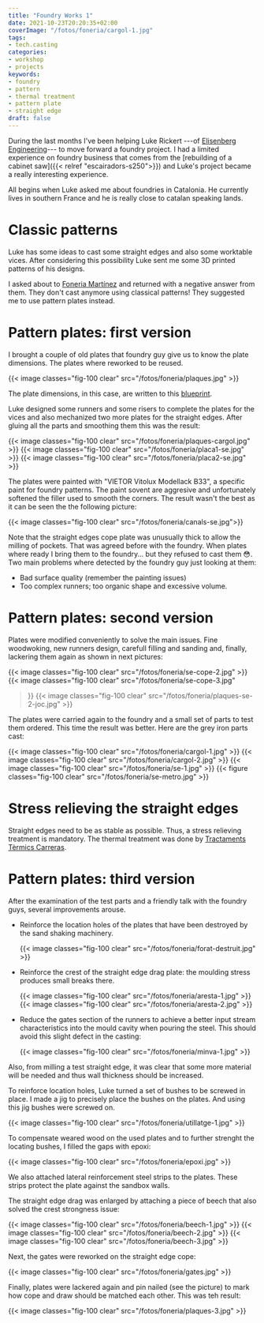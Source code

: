 ```yaml
---
title: "Foundry Works 1"
date: 2021-10-23T20:20:35+02:00
coverImage: "/fotos/foneria/cargol-1.jpg"
tags:
- tech.casting
categories:
- workshop
- projects
keywords:
- foundry
- pattern
- thermal treatment
- pattern plate
- straight edge
draft: false
---
```


During the last months I've been helping Luke Rickert ---of
[Elisenberg Engineering](https://www.elisenbergengineering.com)--- to move
forward a foundry project. I had a limited experience on foundry
business that comes from the [rebuilding of a cabinet saw]({{< relref
"escairadors-s250">}}) and Luke's project became a really
interesting experience.

All begins when Luke asked me about foundries in Catalonia. He
currently lives in southern France and he is really close to catalan
speaking lands.

<!--more-->

# Classic patterns

Luke has some ideas to cast some straight edges and also some
worktable vices. After considering this possibility Luke sent me some
3D printed patterns of his designs.

I asked about to [Foneria
Martínez](http://fundicionmartinez.com/menu_eng.HTM) and returned with
a negative answer from them. They don't cast anymore using classical
patterns!  They suggested me to use pattern plates instead.

# Pattern plates: first version

I brought a couple of old plates that foundry guy give us to know the
plate dimensions. The plates where reworked to be reused.

{{< image classes="fig-100 clear"  src="/fotos/foneria/plaques.jpg" >}}

The plate dimensions, in this case, are written to this
[blueprint](/pdfs/mold-plate-dimensions.pdf).

Luke designed some runners and some risers to complete the plates for
the vices and also mechanized two more plates for the straight
edges. After gluing all the parts and smoothing them this was the
result:

{{< image classes="fig-100 clear"  src="/fotos/foneria/plaques-cargol.jpg" >}}
{{< image classes="fig-100 clear"  src="/fotos/foneria/placa1-se.jpg" >}}
{{< image classes="fig-100 clear"  src="/fotos/foneria/placa2-se.jpg" >}}

The plates were painted with "VIETOR Vitolux Modellack B33", a specific paint
for foundry patterns. The paint sovent are aggresive and unfortunately
softened the filler used to smooth the corners. The result wasn't the
best as it can be seen the the following picture:

{{< image classes="fig-100 clear"  src="/fotos/foneria/canals-se.jpg">}}

Note that the straight edges cope plate was unusually thick to allow
the milling of pockets. That was agreed before with the foundry. When
plates where ready I bring them to the foundry... but they refused to
cast them :flushed:. Two main problems where detected by the foundry guy
just looking at them:

* Bad surface quality (remember the painting issues)
* Too complex runners; too organic shape and excessive volume.

# Pattern plates: second version

Plates were modified conveniently to solve the main issues. Fine
woodwoking, new runners design, carefull filling and sanding and,
finally, lackering them again as shown in next pictures:

{{< image classes="fig-100 clear"  src="/fotos/foneria/se-cope-2.jpg" >}}
{{< image classes="fig-100 clear"  src="/fotos/foneria/se-cope-3.jpg"
>}}
{{< image classes="fig-100 clear"  src="/fotos/foneria/plaques-se-2-joc.jpg" >}}

The plates were carried again to the foundry and a small set of parts
to test them ordered. This time the result was better. Here are the
grey iron parts cast:

{{< image classes="fig-100 clear"  src="/fotos/foneria/cargol-1.jpg" >}}
{{< image classes="fig-100 clear"  src="/fotos/foneria/cargol-2.jpg" >}}
{{< image classes="fig-100 clear"  src="/fotos/foneria/se-1.jpg" >}}
{{< figure classes="fig-100 clear"  src="/fotos/foneria/se-metro.jpg" >}}

# Stress relieving the straight edges

Straight edges need to be as stable as possible. Thus, a stress
relieving treatment is mandatory. The thermal treatment was done by
[Tractaments Tèrmics Carreras](http://www.grupttc.com).

# Pattern plates: third version

After the examination of the test parts and a friendly talk with the
foundry guys, several improvements arouse.

* Reinforce the location holes of the plates that have been destroyed
  by the sand shaking machinery.

    {{< image classes="fig-100 clear"  src="/fotos/foneria/forat-destruit.jpg" >}}

* Reinforce the crest of the straight edge drag plate: the moulding
  stress produces small breaks there.

    {{< image classes="fig-100 clear"  src="/fotos/foneria/aresta-1.jpg" >}}
    {{< image classes="fig-100 clear"  src="/fotos/foneria/aresta-2.jpg" >}}

* Reduce the gates section of the runners to achieve a better input
  stream characteristics into the mould cavity when pouring the
  steel. This should avoid this slight defect in the casting:

  {{< image classes="fig-100 clear"  src="/fotos/foneria/minva-1.jpg" >}}

Also, from milling a test straight edge, it was clear that some more
material will be needed and thus wall thickness should be increased.

To reinforce location holes, Luke turned a set of bushes to be screwed
in place. I made a jig to precisely place the bushes on the
plates. And using this jig bushes were screwed on.

{{< image classes="fig-100 clear"  src="/fotos/foneria/utillatge-1.jpg" >}}

To compensate weared wood on the used plates and to further strenght the
locating bushes, I filled the gaps with epoxi:

{{< image classes="fig-100 clear"  src="/fotos/foneria/epoxi.jpg" >}}

We also attached lateral reinforcement steel strips to the
plates. These strips protect the plate against the sandbox walls.

The straight edge drag was enlarged by attaching a piece of beech that
also solved the crest strongness issue:

{{< image classes="fig-100 clear"  src="/fotos/foneria/beech-1.jpg" >}}
{{< image classes="fig-100 clear"  src="/fotos/foneria/beech-2.jpg" >}}
{{< image classes="fig-100 clear"  src="/fotos/foneria/beech-3.jpg" >}}

Next, the gates were reworked on the straight edge cope:

{{< image classes="fig-100 clear"  src="/fotos/foneria/gates.jpg" >}}

Finally, plates were lackered again and pin nailed (see the picture)
to mark how cope and draw should be matched each other. This was teh result:

{{< image classes="fig-100 clear"  src="/fotos/foneria/plaques-3.jpg" >}}
